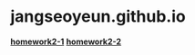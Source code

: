 # jangseoyeun.github.io

[**homework2-1**](https://github.com/jangseoyeun/jangseoyeun.github.io/blob/main/tast%201.html)
[**homework2-2**](https://github.com/jangseoyeun/jangseoyeun.github.io/blob/main/homework2-2.txt)
